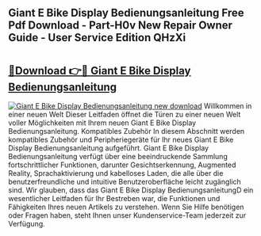 ## Giant E Bike Display Bedienungsanleitung Free Pdf Download - Part-H0v New Repair Owner Guide - User Service Edition QHzXi

# <h2><a href="http://df3tuq.blite.top/?on=Giant+E+Bike+Display+Bedienungsanleitung">🔗Download 👉🔴 Giant E Bike Display Bedienungsanleitung</a></h2>

[![Giant E Bike Display Bedienungsanleitung new download](https://i.imgur.com/lujVjoI.png)](http://df3tuq.blite.top/?on=Giant+E+Bike+Display+Bedienungsanleitung)
Willkommen in einer neuen Welt Dieser Leitfaden öffnet die Türen zu einer neuen Welt voller Möglichkeiten mit Ihrem neuen Giant E Bike Display Bedienungsanleitung. Kompatibles Zubehör In diesem Abschnitt werden kompatibles Zubehör und Peripheriegeräte für Ihr neues Giant E Bike Display Bedienungsanleitung aufgeführt. Giant E Bike Display Bedienungsanleitung verfügt über eine beeindruckende Sammlung fortschrittlicher Funktionen, darunter Gesichtserkennung, Augmented Reality, Sprachaktivierung und kabelloses Laden, die alle über die benutzerfreundliche und intuitive Benutzeroberfläche leicht zugänglich sind. Wir glauben, dass das Giant E Bike Display BedienungsanleitungD ein wesentlicher Leitfaden für Ihr Bestreben war, die Funktionen und Fähigkeiten Ihres neuen Artikels zu verstehen. Wenn Sie Hilfe benötigen oder Fragen haben, steht Ihnen unser Kundenservice-Team jederzeit zur Verfügung.
